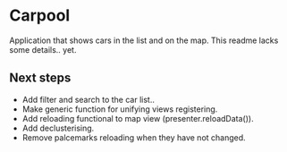 # Carpool

Application that shows cars  in the list and on the map. This readme lacks some details.. yet. 



## Next steps
 - Add filter and search to the car list..
 - Make generic function for unifying views registering.
 - Add reloading functional to map view (presenter.reloadData()).
 - Add declusterising.
 - Remove palcemarks reloading when they have not changed.
